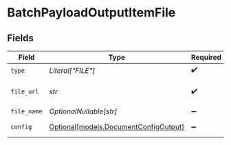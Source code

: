 # BatchPayloadOutputItemFile


## Fields

| Field                                                                      | Type                                                                       | Required                                                                   | Description                                                                |
| -------------------------------------------------------------------------- | -------------------------------------------------------------------------- | -------------------------------------------------------------------------- | -------------------------------------------------------------------------- |
| `type`                                                                     | *Literal["FILE"]*                                                          | :heavy_check_mark:                                                         | N/A                                                                        |
| `file_url`                                                                 | *str*                                                                      | :heavy_check_mark:                                                         | The URL of the file to ingest.                                             |
| `file_name`                                                                | *OptionalNullable[str]*                                                    | :heavy_minus_sign:                                                         | N/A                                                                        |
| `config`                                                                   | [Optional[models.DocumentConfigOutput]](../models/documentconfigoutput.md) | :heavy_minus_sign:                                                         | The ingest job config.                                                     |